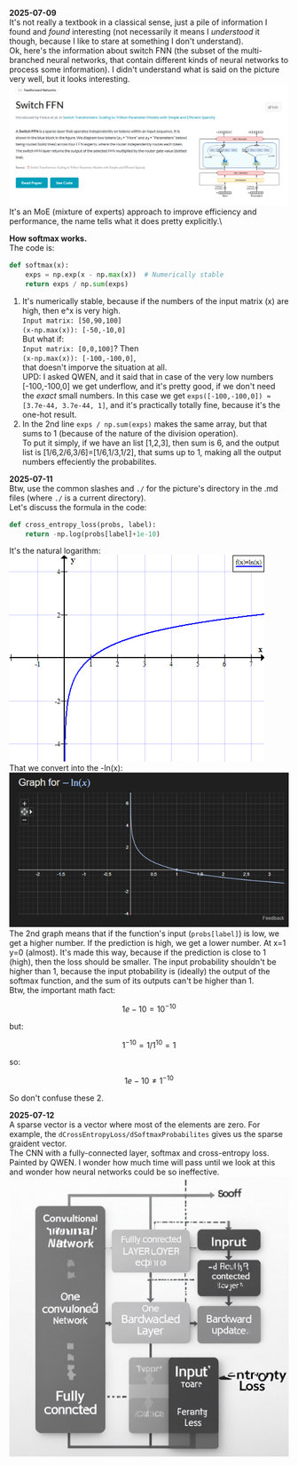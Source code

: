 **2025-07-09**\
It's not really a textbook in a classical sense, just a pile of information I found and *found* interesting (not necessarily it means I *understood* it though, because I like to stare at something I don't understand).\
Ok, here's the information about switch FNN (the subset of the multi-branched neural networks, that contain different kinds of neural networks to process some information). I didn't understand what is said on the picture very well, but it looks interesting.\
![switch-ffn](./ml_diary_pictures/switch-ffn.png)\
It's an MoE (mixture of experts) approach to improve efficiency and performance, the name tells what it does pretty explicitly.\

**How softmax works.**\
The code is:
```Python
def softmax(x):
    exps = np.exp(x - np.max(x))  # Numerically stable
    return exps / np.sum(exps)
```
1) It's numerically stable, because if the numbers of the input matrix (x) are high, then e^x is very high.\
`Input matrix: [50,90,100]`\
`(x-np.max(x)): [-50,-10,0]`\
But what if:\
`Input matrix: [0,0,100]`? Then\
`(x-np.max(x)): [-100,-100,0]`,\
that doesn't imporve the situation at all.\
UPD: I asked QWEN, and it said that in case of the very low numbers [-100,-100,0] we get underflow, and it's pretty good, if we don't need the *exact* small numbers. In this case we get `exps([-100,-100,0]) ≈ [3.7e-44, 3.7e-44, 1]`, and it's practically totally fine, because it's the one-hot result.
2) In the 2nd line `exps / np.sum(exps)` makes the same array, but that sums to 1 (because of the nature of the division operation).\
To put it simply, if we have an list [1,2,3], then sum is 6, and the output list is [1/6,2/6,3/6]=[1/6,1/3,1/2], that sums up to 1, making all the output numbers effeciently the probabilites.

**2025-07-11**\
Btw, use the common slashes and `./` for the picture's directory in the .md files (where `./` is a current directory).\
Let's discuss the formula in the code:
```Python
def cross_entropy_loss(probs, label):
    return -np.log(probs[label]+1e-10)
```
It's the natural logarithm:\
![lnx](./ml_diary_pictures/lnx.png)\
That we convert into the -ln(x):\
![minuslnx](./ml_diary_pictures/minuslnx.png)\
The 2nd graph means that if the function's input (`probs[label]`) is low, we get a higher number. If the prediction is high, we get a lower number. At x=1 y=0 (almost). It's made this way, because if the prediction is close to 1 (high), then the loss should be smaller. The input probability shouldn't be higher than 1, because the input ptobability is (ideally) the output of the softmax function, and the sum of its outputs can't be higher than 1.\
Btw, the important math fact:
```math
1e-10=10^{-10}
```
but:
```math
1^{-10}=1/{1^{10}}=1
```
so:
```math
1e-10≠1^{-10}
```
So don't confuse these 2.

**2025-07-12**\
A sparse vector is a vector where most of the elements are zero. For example, the `dCrossEntropyLoss/dSoftmaxProbabilites` gives us the sparse graident vector.\
The CNN with a fully-connected layer, softmax and cross-entropy loss. Painted by QWEN. I wonder how much time will pass until we look at this and wonder how neural networks could be so ineffective.\
![qwen-cnn](./ml_diary_pictures/qwen-cnn.png)




